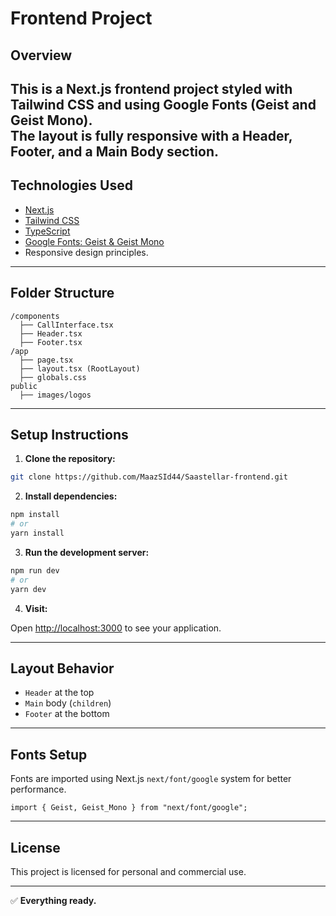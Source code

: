 
# Frontend Project

## Overview

This is a **Next.js** frontend project styled with **Tailwind CSS** and using **Google Fonts (Geist and Geist Mono)**.  
The layout is fully responsive with a Header, Footer, and a Main Body section. 
---

## Technologies Used

- [Next.js](https://nextjs.org/)
- [Tailwind CSS](https://tailwindcss.com/)
- [TypeScript](https://www.typescriptlang.org/)
- [Google Fonts: Geist & Geist Mono](https://fonts.google.com/)
- Responsive design principles.

---

## Folder Structure

```plaintext
/components
  ├── CallInterface.tsx
  ├── Header.tsx
  ├── Footer.tsx
/app
  ├── page.tsx
  ├── layout.tsx (RootLayout)
  ├── globals.css
public
  ├── images/logos
```

---

## Setup Instructions

1. **Clone the repository:**

```bash
git clone https://github.com/MaazSId44/Saastellar-frontend.git
```

2. **Install dependencies:**

```bash
npm install
# or
yarn install
```

3. **Run the development server:**

```bash
npm run dev
# or
yarn dev
```

4. **Visit:**

Open [http://localhost:3000](http://localhost:3000) to see your application.

---

## Layout Behavior

- `Header` at the top
- `Main` body (`children`)
- `Footer` at the bottom
---

## Fonts Setup

Fonts are imported using Next.js `next/font/google` system for better performance.

```tsx
import { Geist, Geist_Mono } from "next/font/google";
```

---

## License

This project is licensed for personal and commercial use.

---

✅ **Everything ready.**
